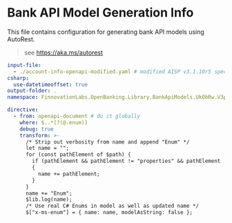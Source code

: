 # Bank API Model Generation Info

This file contains configuration for generating bank API models using AutoRest.

> see https://aka.ms/autorest

```yaml
input-file:
  - ./account-info-openapi-modified.yaml # modified AISP v3.1.10r5 spec
csharp:
  use-datetimeoffset: true
output-folder: .
namespace: FinnovationLabs.OpenBanking.Library.BankApiModels.UkObRw.V3p1p10.Aisp

directive:
  - from: openapi-document # do it globally 
    where: $..*[?(@.enum)]
    debug: true
    transform: >-
      /* Strip out verbosity from name and append "Enum" */
      let name = "";
      for (const pathElement of $path) {
        if (pathElement && pathElement != "properties" && pathElement != "definitions" && pathElement != "components" && pathElement != "schemas" && pathElement != "items")
        {
          name += pathElement;
        }
      }
      name += "Enum";
      $lib.log(name);
      /* Use real C# Enums in model as well as updated name */     
      $["x-ms-enum"] = { name: name, modelAsString: false };

``` 